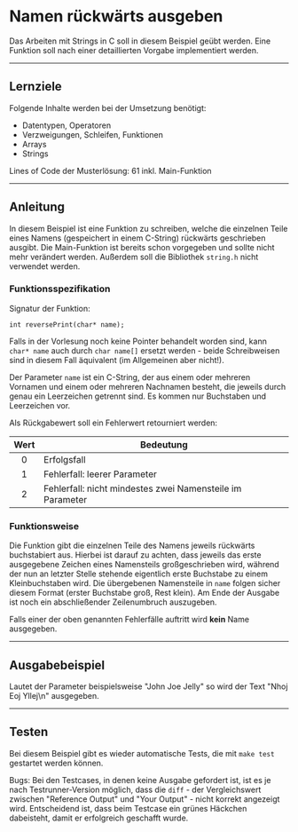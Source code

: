 # Namen rückwärts ausgeben

Das Arbeiten mit Strings in C soll in diesem Beispiel geübt werden. Eine Funktion soll nach einer detaillierten Vorgabe implementiert werden.

---

## Lernziele

Folgende Inhalte werden bei der Umsetzung benötigt:
  - Datentypen, Operatoren
  - Verzweigungen, Schleifen, Funktionen
  - Arrays
  - Strings

Lines of Code der Musterlösung: 61 inkl. Main-Funktion

---

## Anleitung

In diesem Beispiel ist eine Funktion zu schreiben, welche die einzelnen Teile eines Namens (gespeichert in einem C-String) rückwärts geschrieben ausgibt. Die Main-Funktion ist bereits schon vorgegeben und sollte nicht mehr verändert werden. Außerdem soll die Bibliothek `string.h` nicht verwendet werden.

### Funktionsspezifikation

Signatur der Funktion:

```
int reversePrint(char* name);
```

Falls in der Vorlesung noch keine Pointer behandelt worden sind, kann `char* name` auch durch `char name[]` ersetzt werden - beide Schreibweisen sind in diesem Fall äquivalent (im Allgemeinen aber nicht!).

Der Parameter `name` ist ein C-String, der aus einem oder mehreren Vornamen und einem oder mehreren Nachnamen besteht, die jeweils durch genau ein Leerzeichen getrennt sind. Es kommen nur Buchstaben und Leerzeichen vor.

Als Rückgabewert soll ein Fehlerwert retourniert werden:

| Wert | Bedeutung   |
| :--: | ----------- |
| 0    | Erfolgsfall |
| 1    | Fehlerfall: leerer Parameter   |
| 2    | Fehlerfall: nicht mindestes zwei Namensteile im Parameter |

### Funktionsweise

Die Funktion gibt die einzelnen Teile des Namens jeweils rückwärts buchstabiert aus. Hierbei ist darauf zu achten, dass jeweils das erste ausgegebene Zeichen eines Namensteils großgeschrieben wird, während der nun an letzter Stelle stehende eigentlich erste Buchstabe zu einem Kleinbuchstaben wird. Die übergebenen Namensteile in `name` folgen sicher diesem Format (erster Buchstabe groß, Rest klein). Am Ende der Ausgabe ist noch ein abschließender Zeilenumbruch auszugeben.

Falls einer der oben genannten Fehlerfälle auftritt wird **kein** Name ausgegeben.

---

## Ausgabebeispiel

Lautet der Parameter beispielsweise "John Joe Jelly" so wird der Text "Nhoj Eoj Yllej\n" ausgegeben.

---

## Testen

Bei diesem Beispiel gibt es wieder automatische Tests, die mit `make test` gestartet werden können. 

Bugs: Bei den Testcases, in denen keine Ausgabe gefordert ist, ist es je nach Testrunner-Version möglich, dass die `diff` - der Vergleichswert zwischen "Reference Output" und "Your Output" - nicht korrekt angezeigt wird. Entscheidend ist, dass beim Testcase ein grünes Häckchen dabeisteht, damit er erfolgreich geschafft wurde.
